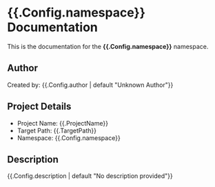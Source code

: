 # {{.Config.namespace}} Documentation

This is the documentation for the **{{.Config.namespace}}** namespace.

## Author
Created by: {{.Config.author | default "Unknown Author"}}

## Project Details
- Project Name: {{.ProjectName}}
- Target Path: {{.TargetPath}}
- Namespace: {{.Config.namespace}}

## Description
{{.Config.description | default "No description provided"}}